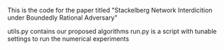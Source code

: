 This is the code for the paper titled "Stackelberg Network Interdicition under Boundedly Rational Adversary" 

utils.py contains our proposed algorithms
run.py is a script with tunable settings to run the numerical experiments